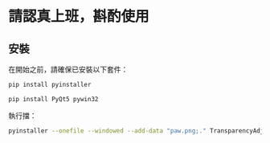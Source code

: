 # 請認真上班，斟酌使用

## 安裝

在開始之前，請確保已安裝以下套件：

```bash
pip install pyinstaller
```
```bash
pip install PyQt5 pywin32
```

執行擋：
```bash
pyinstaller --onefile --windowed --add-data "paw.png;." TransparencyAdjuster.py
```
